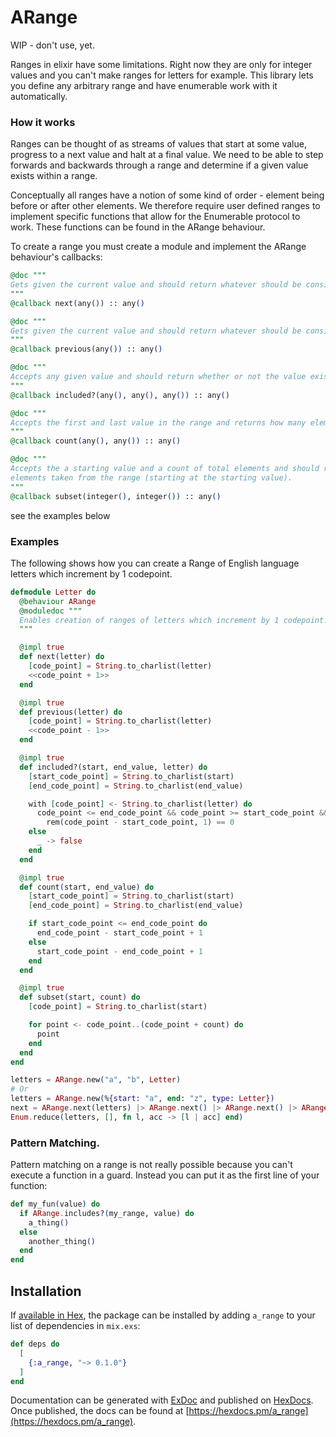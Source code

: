 # ARange

WIP - don't use, yet.

Ranges in elixir have some limitations. Right now they are only for integer values and you can't make ranges for letters for example. This library lets you define any arbitrary range and have enumerable work with it automatically.

### How it works

Ranges can be thought of as streams of values that start at some value, progress to a next value and halt at a final value. We need to be able to step forwards and backwards through a range and determine if a given value exists within a range.

Conceptually all ranges have a notion of some kind of order - element being before or after other elements. We therefore require user defined ranges to implement specific functions that allow for the Enumerable protocol to work. These functions can be found in the ARange behaviour.

To create a range you must create a module and implement the ARange behaviour's callbacks:

```elixir
@doc """
Gets given the current value and should return whatever should be considered the next value.
"""
@callback next(any()) :: any()

@doc """
Gets given the current value and should return whatever should be considered the previous value.
"""
@callback previous(any()) :: any()

@doc """
Accepts any given value and should return whether or not the value exists in the range
"""
@callback included?(any(), any(), any()) :: any()

@doc """
Accepts the first and last value in the range and returns how many elements are in the given range
"""
@callback count(any(), any()) :: any()

@doc """
Accepts the a starting value and a count of total elements and should return a list of count
elements taken from the range (starting at the starting value).
"""
@callback subset(integer(), integer()) :: any()
```

see the examples below


### Examples

The following shows how you can create a Range of English language letters which increment by 1 codepoint.

```elixir
defmodule Letter do
  @behaviour ARange
  @moduledoc """
  Enables creation of ranges of letters which increment by 1 codepoint.
  """

  @impl true
  def next(letter) do
    [code_point] = String.to_charlist(letter)
    <<code_point + 1>>
  end

  @impl true
  def previous(letter) do
    [code_point] = String.to_charlist(letter)
    <<code_point - 1>>
  end

  @impl true
  def included?(start, end_value, letter) do
    [start_code_point] = String.to_charlist(start)
    [end_code_point] = String.to_charlist(end_value)

    with [code_point] <- String.to_charlist(letter) do
      code_point <= end_code_point && code_point >= start_code_point &&
        rem(code_point - start_code_point, 1) == 0
    else
      _ -> false
    end
  end

  @impl true
  def count(start, end_value) do
    [start_code_point] = String.to_charlist(start)
    [end_code_point] = String.to_charlist(end_value)

    if start_code_point <= end_code_point do
      end_code_point - start_code_point + 1
    else
      start_code_point - end_code_point + 1
    end
  end

  @impl true
  def subset(start, count) do
    [code_point] = String.to_charlist(start)

    for point <- code_point..(code_point + count) do
      point
    end
  end
end

letters = ARange.new("a", "b", Letter)
# Or
letters = ARange.new(%{start: "a", end: "z", type: Letter})
next = ARange.next(letters) |> ARange.next() |> ARange.next() |> ARange.current_value()
Enum.reduce(letters, [], fn l, acc -> [l | acc] end)
```

### Pattern Matching.

Pattern matching on a range is not really possible because you can't execute a function in a guard. Instead you can put it as the first line of your function:

```elixir
def my_fun(value) do
  if ARange.includes?(my_range, value) do
    a_thing()
  else
    another_thing()
  end
end
```

<!--
Can we do some kind of pattern thing with this library...
A standardised pattern to match on for inclusion.
Suppose we should read the paper though.
-->

## Installation

If [available in Hex](https://hex.pm/docs/publish), the package can be installed
by adding `a_range` to your list of dependencies in `mix.exs`:

```elixir
def deps do
  [
    {:a_range, "~> 0.1.0"}
  ]
end
```

Documentation can be generated with [ExDoc](https://github.com/elixir-lang/ex_doc)
and published on [HexDocs](https://hexdocs.pm). Once published, the docs can
be found at [https://hexdocs.pm/a_range](https://hexdocs.pm/a_range).

